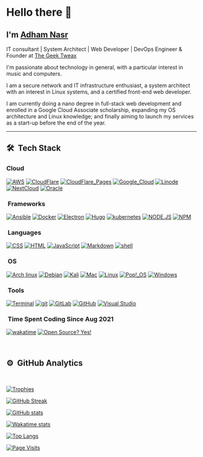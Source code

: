 # Hello there 👋

## I'm [Adham Nasr](https://adhamnasr.dev)

IT consultant | System Architect | Web Developer | DevOps Engineer & Founder at [The Geek Tweax](https://www.thegeektweax.com)

I'm passionate about technology in general, with a particular interest in music and computers.

I am a secure network and IT infrastructure enthusiast, a system architect with an interest in Linux systems, and a certified front-end web developer.

I am currently doing a nano degree in full-stack web development and enrolled in a Google Cloud Associate scholarship, expanding my OS architecture and Linux knowledge; and finally aiming to launch my services as a start-up before the end of the year.

---

## 🛠 &nbsp;Tech Stack

### Cloud

[![AWS](https://img.shields.io/badge/Amazon_AWS-FF9900?style=for-the-badge&logo=amazonaws&logoColor=white)](https://aws.amazon.com/)
[![CloudFlare](https://img.shields.io/badge/Cloudflare-F38020?style=for-the-badge&logo=Cloudflare&logoColor=white)](https://www.cloudflare.com)
[![CloudFlare_Pages](https://img.shields.io/badge/Cloudflare%20Pages-F38020?style=for-the-badge&logo=Cloudflare%20Pages&logoColor=white)](https://pages.cloudflare.com/)
[![Google_Cloud](https://img.shields.io/badge/Google_Cloud-4285F4?style=for-the-badge&logo=google-cloud&logoColor=white)](https://cloud.google.com/)
[![Linode](https://img.shields.io/badge/Linode-00A95C?style=for-the-badge&logo=Linode&logoColor=white)](https://www.linode.com/)
[![NextCloud](https://img.shields.io/badge/Nextcloud-0082C9?style=for-the-badge&logo=Nextcloud&logoColor=white)](https://nextcloud.com/)
[![Oracle](https://img.shields.io/badge/Oracle-F80000?style=for-the-badge&logo=oracle&logoColor=black)](https://www.oracle.com/cloud/)

### &nbsp;Frameworks

[![Ansible](https://img.shields.io/badge/Ansible-000000?style=for-the-badge&logo=ansible&logoColor=white)](https://www.ansible.com/)
[![Docker](https://img.shields.io/badge/Docker-2CA5E0?style=for-the-badge&logo=docker&logoColor=white)](https://www.docker.com/)
[![Electron](https://img.shields.io/badge/Electron-2B2E3A?style=for-the-badge&logo=electron&logoColor=9FEAF9)](https://www.electronjs.org/)
[![Hugo](https://img.shields.io/badge/Hugo-FF4088?style=for-the-badge&logo=hugo&logoColor=white)](https://gohugo.io/)
[![kubernetes](https://img.shields.io/badge/kubernetes-326ce5.svg?&style=for-the-badge&logo=kubernetes&logoColor=white)](https://kubernetes.io/)
[![NODE.JS](https://img.shields.io/badge/Node.js-339933?style=for-the-badge&logo=nodedotjs&logoColor=white)](https://nodejs.org/en/)
[![NPM](https://img.shields.io/badge/npm-CB3837?style=for-the-badge&logo=npm&logoColor=white)](https://www.npmjs.com/)

### &nbsp;Languages

[![CSS](https://img.shields.io/badge/CSS3-1572B6?style=for-the-badge&logo=css3&logoColor=white)](https://en.wikipedia.org/wiki/CSS)
[![HTML](https://img.shields.io/badge/HTML5-E34F26?style=for-the-badge&logo=html5&logoColor=white)](https://en.wikipedia.org/wiki/HTML)
[![JavaScript](https://img.shields.io/badge/JavaScript-323330?style=for-the-badge&logo=javascript&logoColor=F7DF1E)](https://en.wikipedia.org/wiki/JavaScript)
[![Markdown](https://img.shields.io/badge/Markdown-000000?style=for-the-badge&logo=markdown&logoColor=white)](https://en.wikipedia.org/wiki/Markdown)
[![shell](https://img.shields.io/badge/Shell_Script-121011?style=for-the-badge&logo=gnu-bash&logoColor=white)](https://en.wikipedia.org/wiki/Shell_script)

### &nbsp;OS

[![Arch linux](https://img.shields.io/badge/Arch_Linux-1793D1?style=for-the-badge&logo=arch-linux&logoColor=white)](https://archlinux.org/)
[![Debian](https://img.shields.io/badge/Debian-A81D33?style=for-the-badge&logo=debian&logoColor=white)](www.debian.org/)
[![Kali](https://img.shields.io/badge/Kali_Linux-557C94?style=for-the-badge&logo=kali-linux&logoColor=white)](https://www.kali.org/)
[![Mac](https://img.shields.io/badge/mac%20os-000000?style=for-the-badge&logo=apple&logoColor=white)](https://en.wikipedia.org/wiki/MacOS)
[![Linux](https://img.shields.io/badge/Linux-FCC624?style=for-the-badge&logo=linux&logoColor=black)](https://en.wikipedia.org/wiki/Linux)
[![Pop!_OS](https://img.shields.io/badge/Pop!_OS-48B9C7?style=for-the-badge&logo=Pop!_OS&logoColor=white)](https://pop.system76.com/)
[![Windows](https://img.shields.io/badge/Windows-0078D6?style=for-the-badge&logo=windows&logoColor=white)](https://www.microsoft.com/en-us/windows?wa=wsignin1.0)

### &nbsp;Tools

[![Terminal](https://badgen.net/badge/icon/terminal?icon=terminal&label)](https://en.wikipedia.org/wiki/Terminal_emulator)
[![git](https://badgen.net/badge/icon/git?icon=git&label)](https://git-scm.com)
[![GitLab](https://badgen.net/badge/icon/gitlab?icon=gitlab&label)](https://gitlab.com/)
[![GitHub](https://badgen.net/badge/icon/github?icon=github&label)](https://github.com/adhamnasr)
[![Visual Studio](https://badgen.net/badge/icon/visualstudio?icon=visualstudio&label)](https://visualstudio.microsoft.com)

### &nbsp;Time Spent Coding Since Aug 2021

[![wakatime](https://wakatime.com/badge/user/0d128f3e-c83b-4a20-b73c-6a785d898a68.svg)](https://wakatime.com/@0d128f3e-c83b-4a20-b73c-6a785d898a68)&nbsp;[![Open Source? Yes!](https://badgen.net/badge/Open%20Source%20%3F/Yes%21/blue?icon=github)](https://github.com/Naereen/badges/)

&nbsp;

## ⚙️ &nbsp;GitHub Analytics

&nbsp;

[![Trophies](https://github-profile-trophy.vercel.app/?username=AdhamNasr&theme=nord&column=-1)](https://github-profile-trophy.vercel.app)&nbsp;

[![GitHub Streak](https://github-readme-streak-stats.herokuapp.com/?user=AdhamNasr&theme=nord)](https://git.io/streak-stats)&nbsp;

[![GitHub stats](https://github-readme-stats.vercel.app/api?username=AdhamNasr&include_all_commits=true&show_icons=true&theme=nord)](https://github.com/AdhamNasr/github-readme-stats)&nbsp;

[![Wakatime stats](https://github-readme-stats.vercel.app/api/wakatime?username=Adham_Nasr&theme=nord)](https://github.com/AdhamNasr/github-readme-stats)&nbsp;

[![Top Langs](https://github-readme-stats.vercel.app/api/top-langs/?username=AdhamNasr&theme=nord)](https://github.com/AdhamNasr/github-readme-stats)&nbsp;

[![Page Visits](https://visitcount.itsvg.in/api?id=AdhamNasr&label=Profile%20Views&color=12&icon=5&pretty=true)](https://visitcount.itsvg.in)&nbsp;